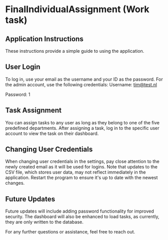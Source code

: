# FinalIndividualAssignment (Work task)

## Application Instructions

These instructions provide a simple guide to using the application.

## User Login

To log in, use your email as the username and your ID as the password.
For the admin account, use the following credentials:
Username: tim@test.nl

Password: 1

## Task Assignment

You can assign tasks to any user as long as they belong to one of the five predefined departments.
After assigning a task, log in to the specific user account to view the task on their dashboard.


## Changing User Credentials

When changing user credentials in the settings, pay close attention to the newly created email as it will be used for logins.
Note that updates to the CSV file, which stores user data, may not reflect immediately in the application. Restart the program to ensure it's up to date with the newest changes.

## Future Updates

Future updates will include adding password functionality for improved security.
The dashboard will also be enhanced to load tasks, as currently, they are only written to the database.


For any further questions or assistance, feel free to reach out.

